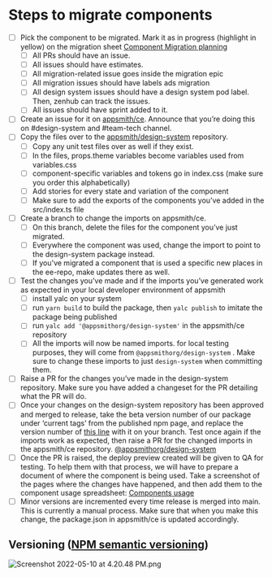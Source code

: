 # Steps to migrate components

- [ ]  Pick the component to be migrated. Mark it as in progress (highlight in yellow) on the migration sheet [Component Migration planning](https://docs.google.com/spreadsheets/d/1pcIMvGwknhbjnG1yxKH2UnRIOPwW5lw_xiFxrJdb1E8/edit?usp=drivesdk)
    - [ ] All PRs should have an issue.
    - [ ] All issues should have estimates.
    - [ ] All migration-related issue goes inside the migration epic
    - [ ] All migration issues should have labels ads migration
    - [ ] All design system issues should have a design system pod label. Then, zenhub can track the issues.
    - [ ] All issues should have sprint added to it.
- [ ]  Create an issue for it on [appsmith/ce](http://github.com/appsmithorg/appsmith). Announce that you’re doing this on #design-system and #team-tech channel.
- [ ]  Copy the files over to the [appsmith/design-system](http://github.com/appsmithorg/design-system/) repository.
      - [ ]  Copy any unit test files over as well if they exist.
      - [ ]  In the files, props.theme variables become variables used from variables.css
      - [ ]  component-specific variables and tokens go in index.css (make sure you order this alphabetically)
      - [ ]  Add stories for every state and variation of the component
      - [ ]  Make sure to add the exports of the components you’ve added in the src/index.ts file
- [ ]  Create a branch to change the imports on appsmith/ce.
      - [ ]  On this branch, delete the files for the component you’ve just migrated.
      - [ ]  Everywhere the component was used, change the import to point to the design-system package instead.
      - [ ] If you've migrated a component that is used a specific new places in the ee-repo, make updates there as well.
- [ ]  Test the changes you’ve made and if the imports you’ve generated work as expected in your local developer environment of appsmith
      - [ ]  install yalc on your system
      - [ ]  run `yarn build` to build the package, then `yalc publish` to imitate the package being published
      - [ ]  run `yalc add '@appsmithorg/design-system'` in the appsmith/ce repository
      - [ ]  All the imports will now be named imports. for local testing purposes, they will come from `@appsmithorg/design-system` . Make sure to change these imports to just `design-system` when committing them.
- [ ]  Raise a PR for the changes you’ve made in the design-system repository. Make sure you have added a changeset for the PR detailing what the PR will do.
- [ ]  Once your changes on the design-system repository has been approved and merged to release, take the beta version number of our package under ‘current tags’ from the published npm page, and replace the version number of [this line](https://github.com/appsmithorg/appsmith/blob/8428ae506a02ec477027b82936ff003c0c53cafb/app/client/package.json#L48) with it on your branch. Test once again if the imports work as expected, then raise a PR for the changed imports in the appsmith/ce repository. [@appsmithorg/design-system](https://www.npmjs.com/package/@appsmithorg/design-system)
- [ ]  Once the PR is raised, the deploy preview created will be given to QA for testing. To help them with that process, we will have to prepare a document of where the component is being used. Take a screenshot of the pages where the changes have happened, and then add them to the component usage spreadsheet: [Components usage](https://docs.google.com/spreadsheets/d/1np7jQdiQa0nyryOBnNa927NkGDplG9M2gb7qnoZIIyM/edit?usp=drivesdk)
- [ ]  Minor versions are incremented every time release is merged into main. This is currently a manual process. Make sure that when you make this change, the package.json in appsmith/ce is updated accordingly.

## **Versioning ([NPM semantic versioning](https://docs.npmjs.com/about-semantic-versioning))**

![Screenshot 2022-05-10 at 4.20.48 PM.png](https://s3-us-west-2.amazonaws.com/secure.notion-static.com/ba1bcd19-e767-4f2b-bc37-1037451f0cc6/Screenshot_2022-05-10_at_4.20.48_PM.png)
